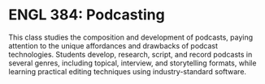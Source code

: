 # ENGL 384: Podcasting

This class studies the composition and development of podcasts, paying attention to the unique affordances and drawbacks of podcast technologies. Students develop, research, script, and record podcasts in several genres, including topical, interview, and storytelling formats, while learning practical editing techniques using industry-standard software.